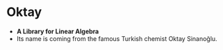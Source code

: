 # Oktay
- **A Library for Linear Algebra**
- Its name is coming from the famous Turkish chemist Oktay Sinanoğlu.